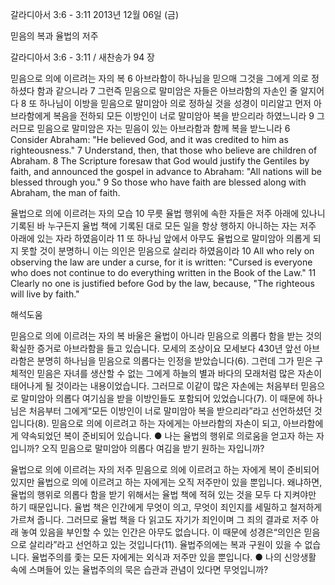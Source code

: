 갈라디아서 3:6 - 3:11 
2013년 12월 06일 (금)

믿음의 복과 율법의 저주



갈라디아서 3:6 - 3:11 / 새찬송가 94 장


믿음으로 의에 이르려는 자의 복
6 아브라함이 하나님을 믿으매 그것을 그에게 의로 정하셨다 함과 같으니라 7 그런즉 믿음으로 말미암은 자들은 아브라함의 자손인 줄 알지어다 8 또 하나님이 이방을 믿음으로 말미암아 의로 정하실 것을 성경이 미리알고 먼저 아브라함에게 복음을 전하되 모든 이방인이 너로 말미암아 복을 받으리라 하였느니라 9 그러므로 믿음으로 말미암은 자는 믿음이 있는 아브라함과 함께 복을 받느니라
6 Consider Abraham: "He believed God, and it was credited to him as righteousness." 7 Understand, then, that those who believe are children of Abraham. 8 The Scripture foresaw that God would justify the Gentiles by faith, and announced the gospel in advance to Abraham: "All nations will be blessed through you." 9 So those who have faith are blessed along with Abraham, the man of faith.

율법으로 의에 이르려는 자의 모습
10 무릇 율법 행위에 속한 자들은 저주 아래에 있나니 기록된 바 누구든지 율법 책에 기록된 대로 모든 일을 항상 행하지 아니하는 자는 저주 아래에 있는 자라 하였음이라 11 또 하나님 앞에서 아무도 율법으로 말미암아 의롭게 되지 못할 것이 분명하니 이는 의인은 믿음으로 살리라 하였음이라
10 All who rely on observing the law are under a curse, for it is written: "Cursed is everyone who does not continue to do everything written in the Book of the Law." 11 Clearly no one is justified before God by the law, because, "The righteous will live by faith."

해석도움





믿음으로 의에 이르려는 자의 복
바울은 율법이 아니라 믿음으로 의롭다 함을 받는 것의 확실한 증거로 아브라함을 들고 있습니다. 모세의 조상이요 모세보다 430년 앞선 아브라함은 분명히 하나님을 믿음으로 의롭다는 인정을 받았습니다(6). 그런데 그가 믿은 구체적인 믿음은 자녀를 생산할 수 없는 그에게 하늘의 별과 바다의 모래처럼 많은 자손이 태어나게 될 것이라는 내용이었습니다. 그러므로 이같이 많은 자손에는 처음부터 믿음으로 말미암아 의롭다 여기심을 받을 이방인들도 포함되어 있었습니다(7). 이 때문에 하나님은 처음부터 그에게“모든 이방인이 너로 말미암아 복을 받으리라”라고 선언하셨던 것입니다(8). 믿음으로 의에 이르려고 하는 자에게는 아브라함의 자손이 되고, 아브라함에게 약속되었던 복이 준비되어 있습니다.
● 나는 율법의 행위로 의로움을 얻고자 하는 자입니까? 오직 믿음으로 말미암아 의롭다 여김을 받기 원하는 자입니까?

율법으로 의에 이르려는 자의 저주
믿음으로 의에 이르려고 하는 자에게 복이 준비되어 있지만 율법으로 의에 이르려고 하는 자에게는 오직 저주만이 있을 뿐입니다. 왜냐하면, 율법의 행위로 의롭다 함을 받기 위해서는 율법 책에 적혀 있는 것을 모두 다 지켜야만 하기 때문입니다. 율법 책은 인간에게 무엇이 의고, 무엇이 죄인지를 세밀하고 철저하게 가르쳐 줍니다. 그러므로 율법 책을 다 읽고도 자기가 죄인이며 그 죄의 결과로 저주 아래 놓여 있음을 부인할 수 있는 인간은 아무도 없습니다. 이 때문에 성경은“의인은 믿음으로 살리라”라고 선언하고 있는 것입니다(11). 율법주의에는 복과 구원이 있을 수 없습니다. 율법주의를 좇는 모든 자에게는 외식과 저주만 있을 뿐입니다.
● 나의 신앙생활 속에 스며들어 있는 율법주의의 묵은 습관과 관념이 있다면 무엇입니까?